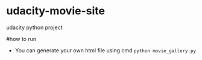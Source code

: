 # udacity-movie-site
udacity python project

#how to run
- You can generate your own html file using  cmd `python movie_gallery.py`
